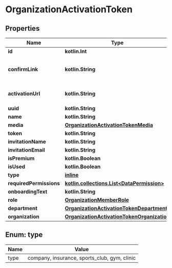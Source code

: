 
# OrganizationActivationToken

## Properties
Name | Type | Description | Notes
------------ | ------------- | ------------- | -------------
**id** | **kotlin.Int** |  |  [optional]
**confirmLink** | **kotlin.String** | Deprecated, use activation_url in stead |  [optional]
**activationUrl** | **kotlin.String** | Link to accept the invitation |  [optional]
**uuid** | **kotlin.String** |  |  [optional]
**name** | **kotlin.String** |  |  [optional]
**media** | [**OrganizationActivationTokenMedia**](OrganizationActivationTokenMedia.md) |  |  [optional]
**token** | **kotlin.String** |  |  [optional]
**invitationName** | **kotlin.String** |  |  [optional]
**invitationEmail** | **kotlin.String** |  |  [optional]
**isPremium** | **kotlin.Boolean** |  |  [optional]
**isUsed** | **kotlin.Boolean** |  |  [optional]
**type** | [**inline**](#TypeEnum) |  |  [optional]
**requiredPermissions** | [**kotlin.collections.List&lt;DataPermission&gt;**](DataPermission.md) |  |  [optional]
**onboardingText** | **kotlin.String** |  |  [optional]
**role** | [**OrganizationMemberRole**](OrganizationMemberRole.md) |  |  [optional]
**department** | [**OrganizationActivationTokenDepartment**](OrganizationActivationTokenDepartment.md) |  |  [optional]
**organization** | [**OrganizationActivationTokenOrganization**](OrganizationActivationTokenOrganization.md) |  |  [optional]


<a name="TypeEnum"></a>
## Enum: type
Name | Value
---- | -----
type | company, insurance, sports_club, gym, clinic



